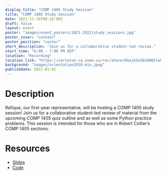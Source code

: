 ```yaml
---
display_title: "COMP 1405 Study Session"
title: "COMP 1405 Study Session"
date: 2021-11-16T00:18:00Z
draft: false
layout: event
poster: "images/event_posters/2021-2022/study_sessions.jpg"
poster_cover: "contain"
poster_position: "center"
short_description: "Join us for a collaborative student-led review."
start_time: "6:00 - 7:00 PM EDT"
location: "Recording"
location_link: "https://carleton-ca.zoom.us/rec/share/OGojkSeIBsD0BI7wLOGo14vYbkXEzMkkO5bR0ikjDmvBAp5uk0xdZS1HGR8C1IO4.I6daW__OpDUXCcVa"
background: "images/orientation2018-min.jpeg"
publishdate: 2021-01-01
---
```


# Description

Rafique, our first-year representative, will be hosting a COMP 1405 study session! Join us for a collaborative student-led review of material from the upcoming COMP 1405 quiz outline and as well as some Python practice problems. This session is intended for those who are in Robert Collier’s COMP 1405 sections.

# Resources

- [Slides](https://docs.google.com/presentation/d/19NraTCtVhdTLtEmn4Xb-bEuv6fS0iPttAJi9D7M3SsQ/edit?usp=sharing)
- [Code](https://github.com/CarletonComputerScienceSociety/comp1405-study-session-problems)